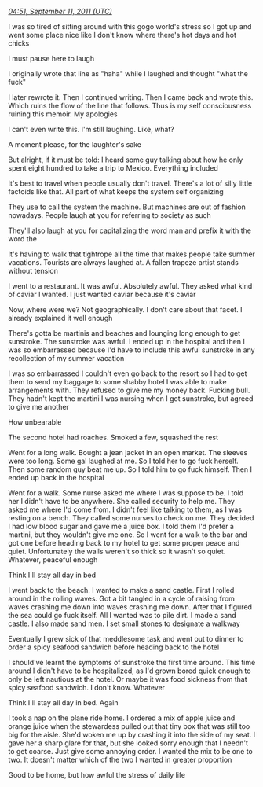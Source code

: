 *[04:51, September 11, 2011 (UTC)](https://soundcloud.com/serprex/my-summer-vacation)*

I was so tired of sitting around with this gogo world's stress so I got up and went some place nice like I don't know where there's hot days and hot chicks

I must pause here to laugh

I originally wrote that line as "haha" while I laughed and thought "what the fuck"

I later rewrote it. Then I continued writing. Then I came back and wrote this. Which ruins the flow of the line that follows. Thus is my self consciousness ruining this memoir. My apologies

I can't even write this. I'm still laughing. Like, what?

A moment please, for the laughter's sake

But alright, if it must be told: I heard some guy talking about how he only spent eight hundred to take a trip to Mexico. Everything included

It's best to travel when people usually don't travel. There's a lot of silly little factoids like that. All part of what keeps the system self organizing

They use to call the system the machine. But machines are out of fashion nowadays. People laugh at you for referring to society as such

They'll also laugh at you for capitalizing the word man and prefix it with the word the

It's having to walk that tightrope all the time that makes people take summer vacations. Tourists are always laughed at. A fallen trapeze artist stands without tension

I went to a restaurant. It was awful. Absolutely awful. They asked what kind of caviar I wanted. I just wanted caviar because it's caviar

Now, where were we? Not geographically. I don't care about that facet. I already explained it well enough

There's gotta be martinis and beaches and lounging long enough to get sunstroke. The sunstroke was awful. I ended up in the hospital and then I was so embarrassed because I'd have to include this awful sunstroke in any recollection of my summer vacation

I was so embarrassed I couldn't even go back to the resort so I had to get them to send my baggage to some shabby hotel I was able to make arrangements with. They refused to give me my money back. Fucking bull. They hadn't kept the martini I was nursing when I got sunstroke, but agreed to give me another

How unbearable

The second hotel had roaches. Smoked a few, squashed the rest

Went for a long walk. Bought a jean jacket in an open market. The sleeves were too long. Some gal laughed at me. So I told her to go fuck herself. Then some random guy beat me up. So I told him to go fuck himself. Then I ended up back in the hospital

Went for a walk. Some nurse asked me where I was suppose to be. I told her I didn't have to be anywhere. She called security to help me. They asked me where I'd come from. I didn't feel like talking to them, as I was resting on a bench. They called some nurses to check on me. They decided I had low blood sugar and gave me a juice box. I told them I'd prefer a martini, but they wouldn't give me one. So I went for a walk to the bar and got one before heading back to my hotel to get some proper peace and quiet. Unfortunately the walls weren't so thick so it wasn't so quiet. Whatever, peaceful enough

Think I'll stay all day in bed

I went back to the beach. I wanted to make a sand castle. First I rolled around in the rolling waves. Got a bit tangled in a cycle of raising from waves crashing me down into waves crashing me down. After that I figured the sea could go fuck itself. All I wanted was to pile dirt. I made a sand castle. I also made sand men. I set small stones to designate a walkway

Eventually I grew sick of that meddlesome task and went out to dinner to order a spicy seafood sandwich before heading back to the hotel

I should've learnt the symptoms of sunstroke the first time around. This time around I didn't have to be hospitalized, as I'd grown bored quick enough to only be left nautious at the hotel. Or maybe it was food sickness from that spicy seafood sandwich. I don't know. Whatever

Think I'll stay all day in bed. Again

I took a nap on the plane ride home. I ordered a mix of apple juice and orange juice when the stewardess pulled out that tiny box that was still too big for the aisle. She'd woken me up by crashing it into the side of my seat. I gave her a sharp glare for that, but she looked sorry enough that I needn't to get coarse. Just give some annoying order. I wanted the mix to be one to two. It doesn't matter which of the two I wanted in greater proportion

Good to be home, but how awful the stress of daily life


